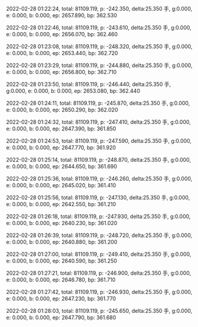 2022-02-28 01:22:24, total: 81109.119, p: -242.350, delta:25.350 手, g:0.000, e: 0.000, b: 0.000, ep: 2657.890, bp: 362.530

2022-02-28 01:22:46, total: 81109.119, p: -243.610, delta:25.350 手, g:0.000, e: 0.000, b: 0.000, ep: 2656.070, bp: 362.460

2022-02-28 01:23:08, total: 81109.119, p: -248.320, delta:25.350 手, g:0.000, e: 0.000, b: 0.000, ep: 2653.440, bp: 362.720

2022-02-28 01:23:29, total: 81109.119, p: -244.880, delta:25.350 手, g:0.000, e: 0.000, b: 0.000, ep: 2656.800, bp: 362.710

2022-02-28 01:23:50, total: 81109.119, p: -246.440, delta:25.350 手, g:0.000, e: 0.000, b: 0.000, ep: 2653.080, bp: 362.440

2022-02-28 01:24:11, total: 81109.119, p: -245.870, delta:25.350 手, g:0.000, e: 0.000, b: 0.000, ep: 2650.290, bp: 362.020

2022-02-28 01:24:32, total: 81109.119, p: -247.410, delta:25.350 手, g:0.000, e: 0.000, b: 0.000, ep: 2647.390, bp: 361.850

2022-02-28 01:24:53, total: 81109.119, p: -247.590, delta:25.350 手, g:0.000, e: 0.000, b: 0.000, ep: 2647.770, bp: 361.920

2022-02-28 01:25:14, total: 81109.119, p: -248.870, delta:25.350 手, g:0.000, e: 0.000, b: 0.000, ep: 2644.650, bp: 361.690

2022-02-28 01:25:36, total: 81109.119, p: -246.260, delta:25.350 手, g:0.000, e: 0.000, b: 0.000, ep: 2645.020, bp: 361.410

2022-02-28 01:25:56, total: 81109.119, p: -247.130, delta:25.350 手, g:0.000, e: 0.000, b: 0.000, ep: 2642.550, bp: 361.210

2022-02-28 01:26:18, total: 81109.119, p: -247.930, delta:25.350 手, g:0.000, e: 0.000, b: 0.000, ep: 2640.230, bp: 361.020

2022-02-28 01:26:39, total: 81109.119, p: -248.720, delta:25.350 手, g:0.000, e: 0.000, b: 0.000, ep: 2640.880, bp: 361.200

2022-02-28 01:27:00, total: 81109.119, p: -249.410, delta:25.350 手, g:0.000, e: 0.000, b: 0.000, ep: 2640.590, bp: 361.250

2022-02-28 01:27:21, total: 81109.119, p: -246.900, delta:25.350 手, g:0.000, e: 0.000, b: 0.000, ep: 2646.780, bp: 361.710

2022-02-28 01:27:42, total: 81109.119, p: -246.930, delta:25.350 手, g:0.000, e: 0.000, b: 0.000, ep: 2647.230, bp: 361.770

2022-02-28 01:28:03, total: 81109.119, p: -245.650, delta:25.350 手, g:0.000, e: 0.000, b: 0.000, ep: 2647.790, bp: 361.680